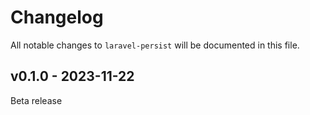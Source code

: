 # Changelog

All notable changes to `laravel-persist` will be documented in this file.

## v0.1.0 - 2023-11-22

Beta release
